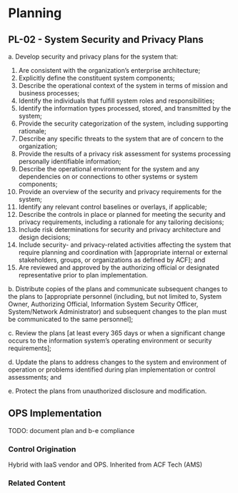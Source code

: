 # Planning
## PL-02 - System Security and Privacy Plans

a. Develop security and privacy plans for the system that:<br />
1. Are consistent with the organization’s enterprise architecture;
2. Explicitly define the constituent system components;
3. Describe the operational context of the system in terms of mission and business processes;
4. Identify the individuals that fulfill system roles and responsibilities;
5. Identify the information types processed, stored, and transmitted by the system;
6. Provide the security categorization of the system, including supporting rationale;
7. Describe any specific threats to the system that are of concern to the organization;
8. Provide the results of a privacy risk assessment for systems processing personally identifiable information;
9. Describe the operational environment for the system and any dependencies on or connections to other systems or system components;
10. Provide an overview of the security and privacy requirements for the system;
11. Identify any relevant control baselines or overlays, if applicable;
12. Describe the controls in place or planned for meeting the security and privacy requirements, including a rationale for any tailoring decisions;
13. Include risk determinations for security and privacy architecture and design decisions;
14. Include security- and privacy-related activities affecting the system that require planning and coordination with [appropriate internal or external stakeholders, groups, or organizations  as defined by ACF]; and
15. Are reviewed and approved by the authorizing official or designated representative prior to plan implementation.

b. Distribute copies of the plans and communicate subsequent changes to the plans to [appropriate personnel (including, but not limited to, System Owner, Authorizing Official, Information System Security Officer, System/Network Administrator) and subsequent changes to the plan must be communicated to the same personnel];

c. Review the plans [at least every 365 days or when a significant change occurs to the information system’s operating environment or security requirements];

d. Update the plans to address changes to the system and environment of operation or problems identified during plan implementation or control assessments; and

e. Protect the plans from unauthorized disclosure and modification.

## OPS Implementation

TODO: document plan and b-e compliance

### Control Origination

Hybrid with IaaS vendor and OPS. Inherited from ACF Tech (AMS)

### Related Content
